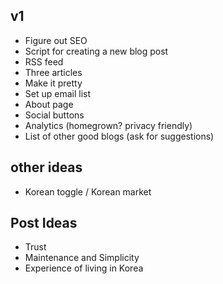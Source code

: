 ## v1
- Figure out SEO
- Script for creating a new blog post
- RSS feed
- Three articles
- Make it pretty
- Set up email list
- About page
- Social buttons
- Analytics (homegrown? privacy friendly)
- List of other good blogs (ask for suggestions)

## other ideas
- Korean toggle / Korean market

## Post Ideas
- Trust
- Maintenance and Simplicity
- Experience of living in Korea
